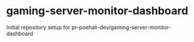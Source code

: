 # gaming-server-monitor-dashboard

Initial repository setup for pr-poehali-dev/gaming-server-monitor-dashboard